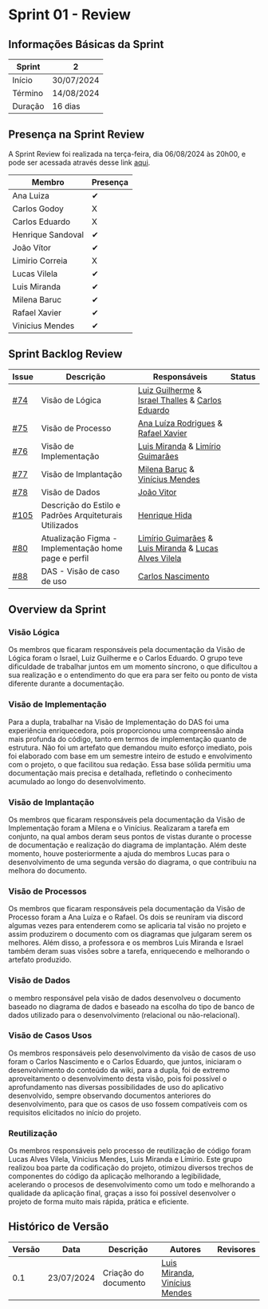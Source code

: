 # Sprint 01 - Review

## Informações Básicas da Sprint

| Sprint  | 2             |
|---------|---------------|
| Início  | 30/07/2024    |
| Término | 14/08/2024    |
| Duração | 16 dias       |

## Presença na Sprint Review 

A Sprint Review foi realizada na terça-feira, dia 06/08/2024 às 20h00, e pode ser acessada através desse link [aqui](https://youtu.be/TucgcBEGat8).

| Membro                | Presença |
|-----------------------|----------|
| Ana Luiza             | ✔        |
| Carlos Godoy          | X        |
| Carlos Eduardo        | X        |
| Henrique Sandoval     | ✔        |
| João Vítor            | ✔        |
| Limirio Correia       | X        |
| Lucas Vilela          | ✔        |
| Luis Miranda          | ✔        |
| Milena Baruc          | ✔        |
| Rafael Xavier         | ✔        |
| Vinicius Mendes       | ✔        |

## Sprint Backlog Review

| Issue | Descrição | Responsáveis | Status |
|-------|-----------|--------------|--------|
| [#74](https://github.com/UnBArqDsw2024-1/2024.1_G2_My_Music/issues/74)   | Visão de Lógica                     | [Luiz Guilherme](https://github.com/luizpettengill) & [Israel Thalles](https://github.com/IsraelThalles) & [Carlos Eduardo](https://github.com/CarlosEduardoMendesdeMesquita)            |
| [#75](https://github.com/UnBArqDsw2024-1/2024.1_G2_My_Music/issues/75)   | Visão de Processo        | [Ana Luíza Rodrigues](https://github.com/analuizargds) & [Rafael Xavier](https://www.github.com/rafaelxavierr)            |
| [#76](https://github.com/UnBArqDsw2024-1/2024.1_G2_My_Music/issues/76)   | Visão de Implementação         | [Luis Miranda](https://github.com/LuisMiranda10) & [Limírio Guimarães](https://github.com/LimirioGuimaraes)           |
| [#77](https://github.com/UnBArqDsw2024-1/2024.1_G2_My_Music/issues/77)   | Visão de Implantação         | [Milena Baruc](https://github.com/MilenaBaruc) &  [Vinícius Mendes](https://github.com/yabamiah)            |
| [#78](https://github.com/UnBArqDsw2024-1/2024.1_G2_My_Music/issues/78)   | Visão de Dados         | [João Vitor](https://www.github.com/Jvsoutomaior)   |
| [#105](https://github.com/UnBArqDsw2024-1/2024.1_G2_My_Music/issues/105)    | Descrição do Estilo e Padrões Arquiteturais Utilizados          |[Henrique Hida](https://github.com/HenriqueHida)|
| [#80](https://github.com/UnBArqDsw2024-1/2024.1_G2_My_Music/issues/80)    |Atualização Figma - Implementação home page e perfil          |[Limírio Guimarães](https://github.com/LimirioGuimaraes) & [Luis Miranda](https://github.com/LuisMiranda10) & [Lucas Alves Vilela](https://github.com/Lucas-AV)|
| [#88](https://github.com/UnBArqDsw2024-1/2024.1_G2_My_Music/issues/88)    | DAS - Visão de caso de uso         |[Carlos Nascimento](https://github.com/CDGodoy)|

## Overview da Sprint

### Visão Lógica

Os membros que ficaram responsáveis pela documentação da Visão de Lógica foram o Israel, Luiz Guilherme e o Carlos Eduardo. O grupo teve dificuldade de trabalhar juntos em um momento síncrono, o que dificultou a sua realização e o entendimento do que era para ser feito ou ponto de vista diferente durante a documentação.

### Visão de Implementação

Para a dupla, trabalhar na Visão de Implementação do DAS foi uma experiência enriquecedora, pois proporcionou uma compreensão ainda mais profunda do código, tanto em termos de implementação quanto de estrutura. Não foi um artefato que demandou muito esforço imediato, pois foi elaborado com base em um semestre inteiro de estudo e envolvimento com o projeto, o que facilitou sua redação. Essa base sólida permitiu uma documentação mais precisa e detalhada, refletindo o conhecimento acumulado ao longo do desenvolvimento.

### Visão de Implantação

Os membros que ficaram responsáveis pela documentação da Visão de Implementação foram a Milena e o Vinícius. Realizaram a tarefa em conjunto, na qual ambos deram seus pontos de vistas durante o processe de documentação e realização do diagrama de implantação. Além deste momento, houve posteriormente a ajuda do membros Lucas para o desenvolvimento de uma segunda versão do diagrama, o que contribuiu na melhora do documento.

### Visão de Processos

Os membros que ficaram responsáveis pela documentação da Visão de Processo foram a Ana Luíza e o Rafael. Os dois se reuníram via discord algumas vezes para entenderem como se aplicaria tal visão no projeto e assim produzirem o documento com os diagramas que julgaram serem os melhores. Além disso, a professora e os membros Luis Miranda e Israel também deram suas visões sobre a tarefa, enriquecendo e melhorando o artefato produzido.

### Visão de Dados

o membro responsável pela visão de dados desenvolveu o documento baseado no diagrama de dados e baseado na escolha do tipo de banco de dados utilizado para o desenvolvimento (relacional ou não-relacional).

### Visão de Casos Usos 

Os membros responsáveis pelo desenvolvimento da visão de casos de uso foram o Carlos Nascimento e o Carlos Eduardo, que juntos, iniciaram o desenvolvimento do conteúdo da wiki, para a dupla, foi de extremo aproveitamento o desenvolvimento desta visão, pois foi possível o aprofundamento nas diversas possibilidades de uso do aplicativo desenvolvido, sempre observando documentos anteriores do desenvolvimento, para que os casos de uso fossem compatíveis com os requisitos elicitados no início do projeto.

### Reutilização

Os membros responsáveis pelo processo de reutilização de código foram Lucas Alves Vilela, Vínicius Mendes, Luis Miranda e Límirio. Este grupo realizou boa parte da codificação do projeto, otimizou diversos trechos de componentes do código da aplicação melhorando a legibilidade, acelerando o procesos de desenvolvimento como um todo e melhorando a qualidade da aplicação final, graças a isso foi possível desenvolver o projeto de forma muito mais rápida, prática e eficiente.

## Histórico de Versão

| Versão | Data       | Descrição                                               | Autores                        | Revisores |
| ------ | ---------- | ------------------------------------------------------- | ------------------------------ | --------- |
| 0.1    | 23/07/2024 | Criação do documento |  [Luis Miranda](https://github.com/LuisMiranda10), [Vinícius Mendes](https://github.com/yabamiah) | |
